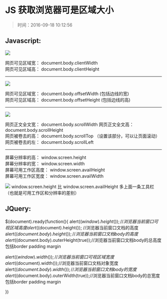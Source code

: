 # JS 获取浏览器可是区域大小
>时间：2016-09-18 10:12:56

## Javascript:

![](http://ww3.sinaimg.cn/large/7853084cjw1f7xj78gkryj20dw08ojrr.jpg)

网页可见区域宽： document.body.clientWidth  
网页可见区域高： document.body.clientHeight  

---
![](http://ww2.sinaimg.cn/large/7853084cjw1f7xj7c82d0j20dw0ae74r.jpg)

网页可见区域宽： document.body.offsetWidth (包括边线的宽)  
网页可见区域高： document.body.offsetHeight (包括边线的高)  

---
![](http://ww2.sinaimg.cn/large/7853084cjw1f7xj7gn67aj20fg0aegm5.jpg)

网页正文全文宽： document.body.scrollWidth 
网页正文全文高： document.body.scrollHeight  
网页被卷去的高： document.body.scrollTop   （设置该部分，可以让页面滚动）
网页被卷去的左： document.body.scrollLeft    

---
屏幕分辨率的高： window.screen.height  
屏幕分辨率的宽： window.screen.width  
屏幕可用工作区高度： window.screen.availHeight  
屏幕可用工作区宽度： window.screen.availWidth  

![](http://ww1.sinaimg.cn/large/7853084cjw1f7xiqfjgduj213t0p10zx.jpg)
window.screen.height 比 window.screen.availHeight 多上面一条工具栏（也就是可用工作区和分辨率的差别）


## JQuery:

$(document).ready(function(){
alert($(window).height()); //浏览器当前窗口可视区域高度  
alert($(document).height()); //浏览器当前窗口文档的高度  
alert($(document.body).height());//浏览器当前窗口文档body的高度  
alert($(document.body).outerHeight(true));//浏览器当前窗口文档body的总高度   包括border padding margin  

alert($(window).width()); //浏览器当前窗口可视区域宽度  
alert($(document).width());//浏览器当前窗口文档对象宽度  
alert($(document.body).width());//浏览器当前窗口文档body的宽度  
alert($(document.body).outerWidth(true));//浏览器当前窗口文档body的总宽度 包括border padding margin  

})